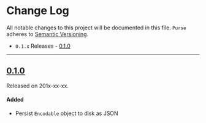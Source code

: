 # Change Log
All notable changes to this project will be documented in this file.
`Purse` adheres to [Semantic Versioning](http://semver.org/).

- `0.1.x` Releases - [0.1.0](#010)

---

## [0.1.0](https://github.com/hkellaway/Purse/releases/tag/0.1.0)
Released on 201x-xx-xx.

#### Added
- Persist `Encodable` object to disk as JSON